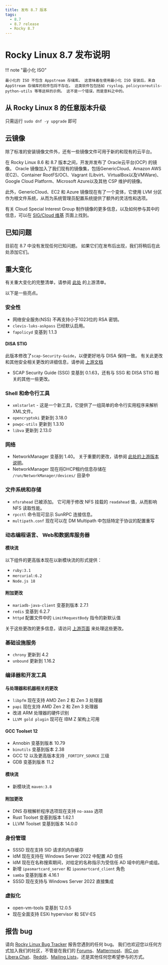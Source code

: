 ```yaml
---
title: 发布 8.7 版本
tags:
  - 8.7
  - 8.7 release
  - Rocky 8.7
---
```


# Rocky Linux 8.7 发布说明

!!! note "最小化 ISO"

    最小化的 ISO 不包含 Appstream 存储库。 这意味着在使用最小化 ISO 安装后，来自 AppStream 存储库的软件包将不存在。 这类软件包包括如 rsyslog、policycoreutils-python-utils 等等这样的示例。 这不是一个错误，而是意料之中的。

## 从 Rocky Linux 8 的任意版本升级

只需运行 `sudo dnf -y upgrade` 即可

## 云镜像

除了标准的安装镜像文件外，还有一些镜像文件可用于新的和现有的云平台。

在 Rocky Linux 8.6 和 8.7 版本之间，开发并发布了 Oracle云平台(OCP) 的镜像。 Oracle 镜像加入了我们现有的镜像集，包括GenericCloud、Amazon AWS (EC2)、Container RootFS/OCI、Vagrant (Libvirt、VirtualBox以及VMWare)、Google Cloud Platform、Microsoft Azure以及其他 CSP 维护的镜像。

此外，GenericCloud、EC2 和 Azure 镜像现在有了一个变体，它使用 LVM 分区作为根文件系统，从而为系统管理员配置系统提供了额外的灵活性和选项。

有关 Cloud Special Interest Group 制作镜像的更多信息，以及如何参与其中的信息，可以在 [SIG/Cloud 维基](https://sig-cloud.rocky.page/) 页面上找到。

## 已知问题

目前在 8.7 中没有发现任何已知问题。 如果它们在发布后出现，我们将稍后在此处添加它们。

## 重大变化

有关重大变化的完整清单，请参阅 [此处](https://access.redhat.com/documentation/en-us/red_hat_enterprise_linux/8/html/8.7_release_notes/overview#overview-major-changes) 的上游清单。

以下是一些亮点。

### 安全性

* 网络安全服务(NSS) 不再支持小于1023位的 RSA 密钥。
* `clevis-luks-askpass` 已经默认启用。
* `fapolicyd` 变基到 1.1.3

#### DISA STIG

此版本修改了`scap-Security-Guide`，以便更好地与 DISA 保持一致。 有关此更改和其他安全相关更改的详细信息，请参阅 [上游文档](https://access.redhat.com/documentation/en-us/red_hat_enterprise_linux/8/html/8.7_release_notes/new-features#enhancement_security)

* SCAP Security Guide (SSG) 变基到 0.1.63，还有与 SSG 和 DISA STIG 相关的其他一些更改。

### Shell 和命令行工具

* `xmlstarlet` - 这是一个新工具，它提供了一组简单的命令行实用程序来解析XML文件。
* `opencryptoki` 更新到 3.18.0
* `powpc-utils` 更新到 1.3.10
* `libva` 更新到 2.13.0

### 网络

* NetworkManager 变基到 1.40。 关于重要的更改，请参阅 [此处的上游版本说明](https://github.com/NetworkManager/NetworkManager/blob/nm-1-40/NEWS)。
* NetworkManager 现在将DHCP租约信息存储在 `/run/NetworkManager/devices/` 目录中

### 文件系统和存储

* `nfsrahead` 已被添加。 它可用于修改 NFS 挂载的 `readahead` 值，从而影响 NFS 读取性能。
* `rpcctl` 命令现可显示 SunRPC 连接信息。
* `multipath.conf` 现在可以在 DM Multipath 中包括特定于协议的配置重写

### 动态编程语言、 Web和数据库服务器

#### 模块流

以下组件的更高版本现在以新模块流的形式提供：

* `ruby:3.1`
* `mercurial:6.2`
* `Node.js 18`

#### 附加更改

* `mariadb-java-client` 变基到版本 2.7.1
* `redis` 变基到 6.2.7
* `httpd` 配置文件中的 `LimitRequestBody` 指令的新默认值

关于这些更改的更多信息，请访问 [上游页面](https://access.redhat.com/documentation/en-us/red_hat_enterprise_linux/8/html/8.7_release_notes/new-features#enhancement_dynamic-programming-languages-web-and-database-servers) 来处理这些更改。

### 基础设施服务

* `chrony` 更新到 4.2
* `unbound` 更新到 1.16.2

### 编译器和开发工具

#### 与处理器和机器相关的更改

* `libpfm` 现在支持 AMD Zen 2 和 Zen 3 处理器
* `papi` 现在支持 AMD Zen 2 和 Zen 3 处理器
* 改进 ARM 处理器的硬件识别
* `LLVM gold plugin` 现可在 IBM Z 架构上可用

#### GCC Toolset 12

* Annobin 变基到版本 10.79
* `binutils` 变基到版本 2.38
* GCC 12 以及更高版本支持 `_FORTIFY_SOURCE` 三级
* GDB 变基到版本 11.2

#### 模块流

* 新模块流 `maven:3.8`

#### 附加更改

* DNS 存根解析程序选项现在支持 `no-aaaa` 选项
* Rust Toolset 变基到版本 1.62.1
* LLVM Toolset 变基到版本 14.0.0

### 身份管理

* SSSD 现在支持 SID 请求的内存缓存
* IdM 现在支持在 Windows Server 2022 中配置 AD 信任
* IdM 现在在名称搜索期间，对给定的名称指示为受信任 AD 域中的用户或组。
* 新增 `ipasmartcard_server` 和 `ipasmartcard_client` 角色
* `samba` 变基到版本 4.16.1
* SSSD 现在支持与 Windows Server 2022 直接集成

### 虚拟化

* open-vm-tools 变基到 12.0.5
* 现在全面支持 ESXi hypervisor 和 SEV-ES

## 报告 bug

请向 [Rocky Linux Bug Tracker](https://bugs.rockylinux.org/) 报告您遇到的任何 bug。 我们也欢迎您以任何方式加入我们的社区，不管是在我们的 [Forums](https://forums.rockylinux.org)、[Mattermost](https://chat.rockylinux.org)、[IRC on Libera.Chat](irc://irc.liberachat/rockylinux)、[Reddit](https://reddit.com/r/rockylinux)、[Mailing Lists](https://lists.resf.org)，还是其他任何您希望参与的方式。


